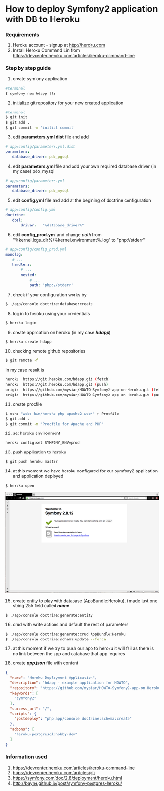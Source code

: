 How to  deploy Symfony2 application with DB to Heroku
=====

### Requirements
1. Heroku account - signup at http://heroku.com
2. Install Heroku Command Lin from https://devcenter.heroku.com/articles/heroku-command-line

### Step by step guide

1.  create symfony application
 ```bash
#terminal
$ symfony new hdapp lts
```

2. initialize git repository for your new created application
 ```bash
#terminal
$ git init
$ git add .
$ git commit -m 'initial commit'
```

3.  edit **parameters.yml.dist** file and add
 ```yaml
# app/config/parameters.yml.dist
parameters:
    database_driver: pdo_pgsql
```  

4.   edit **parameters.yml** file and add your own required database driver (in my case) pdo_mysql
 ```yaml
# app/config/parameters.yml
parameters:
    database_driver: pdo_mysql
```  

5.   edit **config.yml** file and add at the begining of doctrine configuration
 ```yaml
# app/config/config.yml
doctrine:
    dbal:
        driver:   "%database_driver%"
```
6.  edit **config_prod.yml** and change *path* from "%kernel.logs_dir%/%kernel.environment%.log" to "php://stderr"
 ```yaml
# app/config/config_prod.yml
monolog:
    # ...
    handlers:
        # ...
        nested:
            # ...
            path: 'php://stderr'
```

7. check if your configuration works by
 ```bash
$ ./app/console doctrine:database:create
```

8.  log in to heroku using your credentials
 ```bash
$ heroku login
```

9. create application on heroku (in my case ***hdapp***)
 ```bash
$ heroku create hdapp
````

10. checking remote github repositories
 ```bash
$ git remote -f
```

  in my case result is

 ```bash
heroku	https://git.heroku.com/hdapp.git (fetch)
heroku	https://git.heroku.com/hdapp.git (push)
origin	https://github.com/mysiar/HOWTO-Symfony2-app-on-Heroku.git (fetch)
origin	https://github.com/mysiar/HOWTO-Symfony2-app-on-Heroku.git (push)
```

11. create procfile
 ```bash
$ echo "web: bin/heroku-php-apache2 web/" > Procfile
$ git add .
$ git commit -m "Procfile for Apache and PHP"
```

12. set heroku environment
 ```bash
heroku config:set SYMFONY_ENV=prod
```


13. push application to heroku
 ```bash
$ git push heroku master
```

14. at this moment we have heroku configured for our symfony2 application and application deployed
 ```bash
$ heroku open
```
 <img src="web/img/img1.png" width="600">

15. create entity to play with database (AppBundle:Heroku),
i made just one string 255 field called ***name***
 ```bash
$ ./app/console doctrine:generate:entity
```

16. crud with write actions and default the rest of parameters
 ```bash
 $ ./app/console doctrine:generate:crud AppBundle:Heroku
 $ ./app/console doctrine:schema:update --force
```

17. at this moment if we try to push our app to heroku it will fail as there is no link between the app and database that app requires

18. create ***app.json*** file with content
 ```json
 {
   "name": "Heroku Deployment Application",
   "description": "hdapp - example application for HOWTO",
   "repository": "https://github.com/mysiar/HOWTO-Symfony2-app-on-Heroku",
   "keywords": [
     "symfony2"
   ],
   "success_url": "/",
   "scripts": {
     "postdeploy": "php app/console doctrine:schema:create"
   },
   "addons": [
     "heroku-postgresql:hobby-dev"
   ]
 }
 ```

### Information used
1. https://devcenter.heroku.com/articles/heroku-command-line
2. https://devcenter.heroku.com/articles/git
3. https://symfony.com/doc/2.8/deployment/heroku.html
4. http://bayne.github.io/post/symfony-postgres-heroku/

